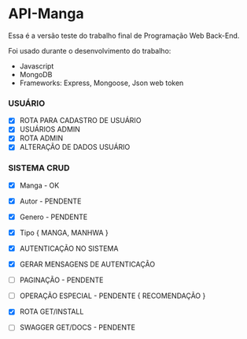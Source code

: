 # API-Manga

Essa é a versão teste do trabalho final de Programação Web Back-End.

Foi usado durante o desenvolvimento do trabalho:

- Javascript
- MongoDB
- Frameworks: Express, Mongoose, Json web token

### USUÁRIO
- [x] ROTA PARA CADASTRO DE USUÁRIO
- [x] USUÁRIOS ADMIN 
- [x] ROTA ADMIN
- [x] ALTERAÇÃO DE DADOS USUÁRIO 

### SISTEMA CRUD 
- [x] Manga - OK
- [x] Autor - PENDENTE
- [x] Genero - PENDENTE
- [x] Tipo { MANGA, MANHWA }
- [x] AUTENTICAÇÃO NO SISTEMA
- [x] GERAR MENSAGENS DE AUTENTICAÇÃO
- [ ] PAGINAÇÃO - PENDENTE 
- [ ] OPERAÇÃO ESPECIAL - PENDENTE { RECOMENDAÇÃO }
- [x] ROTA GET/INSTALL
- [ ] SWAGGER GET/DOCS - PENDENTE

